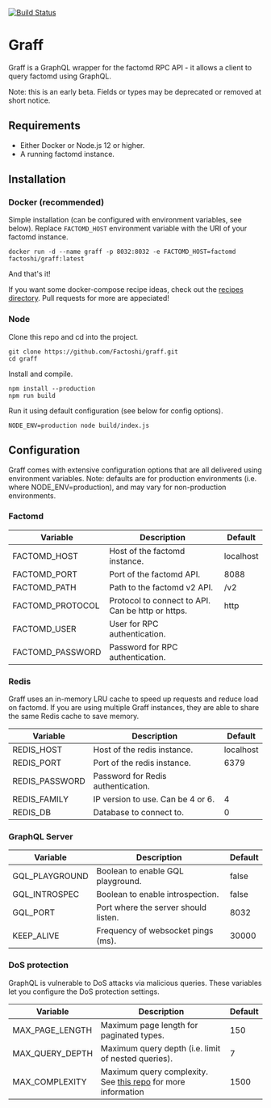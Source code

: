 [![Build Status](https://travis-ci.org/Factoshi/graff.svg?branch=master)](https://travis-ci.org/Factoshi/graff)

# Graff

Graff is a GraphQL wrapper for the factomd RPC API - it allows a client to query factomd using GraphQL.

Note: this is an early beta. Fields or types may be deprecated or removed at short notice.

## Requirements

-   Either Docker or Node.js 12 or higher.
-   A running factomd instance.

## Installation

### Docker (recommended)

Simple installation (can be configured with environment variables, see below). Replace `FACTOMD_HOST` environment variable with the URI of your factomd instance.

```
docker run -d --name graff -p 8032:8032 -e FACTOMD_HOST=factomd factoshi/graff:latest
```

And that's it!

If you want some docker-compose recipe ideas, check out the [recipes directory](recipes). Pull requests for more are appeciated!

### Node

Clone this repo and cd into the project.

```
git clone https://github.com/Factoshi/graff.git
cd graff
```

Install and compile.

```
npm install --production
npm run build
```

Run it using default configuration (see below for config options).

```
NODE_ENV=production node build/index.js
```

## Configuration

Graff comes with extensive configuration options that are all delivered using environment variables. Note: defaults are for production environments (i.e. where NODE_ENV=production), and may vary for non-production environments.

### Factomd

| Variable         | Description                                       | Default   |
| ---------------- | ------------------------------------------------- | --------- |
| FACTOMD_HOST     | Host of the factomd instance.                     | localhost |
| FACTOMD_PORT     | Port of the factomd API.                          | 8088      |
| FACTOMD_PATH     | Path to the factomd v2 API.                       | /v2       |
| FACTOMD_PROTOCOL | Protocol to connect to API. Can be http or https. | http      |
| FACTOMD_USER     | User for RPC authentication.                      |           |
| FACTOMD_PASSWORD | Password for RPC authentication.                  |           |

### Redis

Graff uses an in-memory LRU cache to speed up requests and reduce load on factomd. If you are using multiple Graff instances, they are able to share the same Redis cache to save memory.

| Variable       | Description                        | Default   |
| -------------- | ---------------------------------- | --------- |
| REDIS_HOST     | Host of the redis instance.        | localhost |
| REDIS_PORT     | Port of the redis instance.        | 6379      |
| REDIS_PASSWORD | Password for Redis authentication. |           |
| REDIS_FAMILY   | IP version to use. Can be 4 or 6.  | 4         |
| REDIS_DB       | Database to connect to.            | 0         |

### GraphQL Server

| Variable       | Description                          | Default |
| -------------- | ------------------------------------ | ------- |
| GQL_PLAYGROUND | Boolean to enable GQL playground.    | false   |
| GQL_INTROSPEC  | Boolean to enable introspection.     | false   |
| GQL_PORT       | Port where the server should listen. | 8032    |
| KEEP_ALIVE     | Frequency of websocket pings (ms).   | 30000   |

### DoS protection

GraphQL is vulnerable to DoS attacks via malicious queries. These variables let you configure the DoS protection settings.

| Variable        | Description                                                                                                                 | Default |
| --------------- | --------------------------------------------------------------------------------------------------------------------------- | ------- |
| MAX_PAGE_LENGTH | Maximum page length for paginated types.                                                                                    | 150     |
| MAX_QUERY_DEPTH | Maximum query depth (i.e. limit of nested queries).                                                                         | 7       |
| MAX_COMPLEXITY  | Maximum query complexity. See [this repo](https://github.com/4Catalyzer/graphql-validation-complexity) for more information | 1500    |
